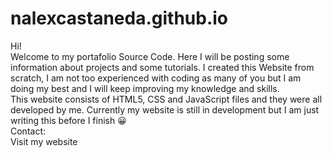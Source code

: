 # nalexcastaneda.github.io
Hi!<br>
Welcome to my portafolio Source Code. Here I will be posting some information about projects and some tutorials. I created this Website from scratch, I am not too experienced with coding as many of you but I am doing my best and I will keep improving my knowledge and skills.
<br>
This website consists of HTML5, CSS and JavaScript files and they were all developed by me.
Currently my website is still in development but I am just writing this before I finish 😀
<br>
Contact:<br>
Visit my website
